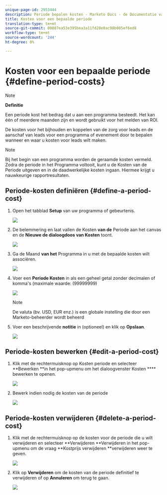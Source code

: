 ```yaml
---
unique-page-id: 2953444
description: Periode bepalen kosten - Marketo Docs - de Documentatie van het Product
title: Kosten voor een bepaalde periode
translation-type: tm+mt
source-git-commit: 00887ea53e395bea3a11fd28e0ac98b085ef6ed8
workflow-type: tm+mt
source-wordcount: '244'
ht-degree: 0%

---
```



# Kosten voor een bepaalde periode {#define-period-costs}

>[!NOTE]
>
>**Definitie**
>
>Een periode kost het bedrag dat u aan een programma besteedt. Het kan één of meerdere maanden zijn en wordt gebruikt voor het melden van ROI.

De kosten voor het bijhouden en koppelen van de zorg voor leads en de aanschaf van leads voor een programma of evenement door te bepalen wanneer en waar u kosten voor leads wilt maken.

>[!NOTE]
>
>Bij het begin van een programma worden de geraamde kosten vermeld. Zodra de periode in het Programma voltooit, kunt u de Kosten van de Periode uitgeven en in de daadwerkelijke kosten ingaan. Hiermee krijgt u nauwkeurige rapportresultaten.

## Periode-kosten definiëren {#define-a-period-cost}

1. Open het tabblad **Setup** van uw programma of gebeurtenis.

   ![](assets/image2015-4-24-11-3a13-3a27.png)

1. De belemmering en laat vallen de Kosten **van de** Periode aan het canvas en de **Nieuwe de dialoogdoos van Kosten** toont.

   ![](assets/image2015-4-24-16-3a31-3a15.png)

1. Ga de Maand **van het** Programma in u met de bepaalde kosten wilt associëren.

   ![](assets/image2015-4-24-16-3a11-3a30.png)

1. Voer een **Periode Kosten** in als een geheel getal zonder decimalen of komma&#39;s (maximale waarde: (99999999)

   ![](assets/image2015-4-24-16-3a10-3a24.png)

   >[!NOTE]
   >
   >De valuta (bv. USD, EUR enz.) is een globale instelling die door een Marketo-beheerder wordt beheerd

1. Voer een beschrijvende **notitie** in (optioneel) en klik op **Opslaan**.

   ![](assets/image2015-4-24-16-3a21-3a16.png)

## Periode-kosten bewerken {#edit-a-period-cost}

1. Klik met de rechtermuisknop op Kosten periode en selecteer **Bewerken **in het pop-upmenu om het dialoogvenster Kosten **** bewerken te openen.

   ![](assets/image2015-4-24-16-3a26-3a29.png)

1. Bewerk indien nodig de kosten van de periode

   ![](assets/image2015-4-24-16-3a27-3a38.png)

## Periode-kosten verwijderen {#delete-a-period-cost}

1. Klik met de rechtermuisknop op de kosten voor de periode die u wilt verwijderen en selecteer **Verwijderen **Verwijderen in het pop-upmenu om de vraag **Kostprijs verwijderen **verwijderen weer te geven.

   ![](assets/image2015-4-24-16-3a33-3a32.png)

1. Klik op **Verwijderen** om de kosten van de periode definitief te verwijderen of op **Annuleren** om terug te gaan.

   ![](assets/image2015-4-24-16-3a34-3a38.png)

